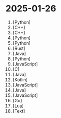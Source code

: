 # 2025-01-26

1. [](https://github.comundefined "🚀「Douyin_TikTok_Download_API」是一个开箱即用的高性能异步抖音、快手、TikTok、Bilibili数据爬取工具，支持API调用，在线批量解析及下载。") [Python]
2. [](https://github.comundefined "Qt based cross-platform GUI proxy configuration manager (backend: sing-box)") [C++]
3. [](https://github.comundefined "《明日方舟》小助手，全日常一键长草！| A one-click tool for the daily tasks of Arknights, supporting all clients.") [C++]
4. [](https://github.comundefined "分享 GitHub 上有趣、入门级的开源项目。Share interesting, entry-level open source projects on GitHub.") [Python]
5. [](https://github.comundefined "微信机器人，接入Gemini、ChatGPT、ChatGLM、讯飞星火、Tigerbot；成语接龙、天气预报、新闻摘要、定时任务。") [Python]
6. [](https://github.comundefined "🤱🏻 Turn any webpage into a desktop app with Rust. 🤱🏻 利用 Rust 轻松构建轻量级多端桌面应用") [Rust]
7. [](https://github.comundefined "ehviewer，用爱发电，快乐前行") [Java]
8. [](https://github.comundefined "😎丰富生态、🧩支持扩展、🦄多模态 - 大模型原生即时通信机器人平台 🤖 | 适配 QQ / QQ频道 / OneBot / 企业微信 等多种消息平台 | 支持 OpenAI GPT、Dify、Claude、Gemini、Ollama、Gitee AI、DeepSeek、Moonshot、ChatGLM、xAI 等 LLM 的机器人 / Agent 平台") [Python]
9. [](https://github.comundefined "本文原文由知名 Hacker Eric S. Raymond 所撰寫，教你如何正確的提出技術問題並獲得你滿意的答案。") [JavaScript]
10. [](https://github.comundefined "Lean's LEDE source") [C]
11. [](https://github.comundefined "强大易用的开源建站工具。") [Java]
12. [](https://github.comundefined "DataBackup for Android 7.0+") [Kotlin]
13. [](https://github.comundefined "一个还算强大的Web思维导图。A relatively powerful web mind map.") [JavaScript]
14. [](https://github.comundefined "") [Java]
15. [](https://github.comundefined "clash for windows汉化版. 提供clash for windows的汉化版, 汉化补丁及汉化版安装程序") [JavaScript]
16. [](https://github.comundefined "算法竞赛模板库 by 灵茶山艾府 💭💡🎈") [Go]
17. [](https://github.comundefined "Rime 配置：雾凇拼音 | 长期维护的简体词库") [Lua]
18. [](https://github.comundefined "游戏戴森球计划的**工厂**蓝图仓库") [Text]

